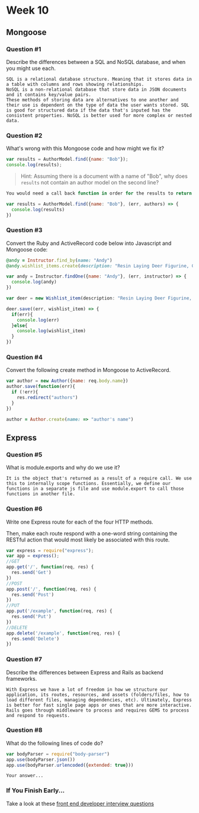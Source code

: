 # Week 10

## Mongoose

### Question #1

Describe the differences between a SQL and NoSQL database, and when you might use each.

```text
SQL is a relational database structure. Meaning that it stores data in a table with columns and rows showing relationships.
NoSQL is a non-relational database that store data in JSON documents and it contains key/value pairs.
These methods of storing data are alternatives to one another and their use is dependent on the type of data the user wants stored. SQL is good for structured data if the data that's inputed has the consistent properties. NoSQL is better used for more complex or nested data.
```

### Question #2

What's wrong with this Mongoose code and how might we fix it?

```js
var results = AuthorModel.find({name: "Bob"});
console.log(results);
```

> Hint: Assuming there is a document with a name of "Bob", why does `results` not contain an author model on the second line?

```js
You would need a call back function in order for the results to return something.

var results = AuthorModel.find({name: "Bob"}, (err, authors) => {
  console.log(results)
})
```

### Question #3

Convert the Ruby and ActiveRecord code below into Javascript and Mongoose code:

```rb
@andy = Instructor.find_by(name: "Andy")
@andy.wishlist_items.create(description: "Resin Laying Deer Figurine, Gold")
```

```js
var andy = Instructor.findOne({name: "Andy"}, (err, instructor) => {
  console.log(andy)
})

var deer = new Wishlist_item(description: "Resin Laying Deer Figurine, Gold")

deer.save((err, wishlist_item) => {
  if(err){
    console.log(err)
  }else{
    console.log(wishlist_item)
  }
})
```

### Question #4

Convert the following create method in Mongoose to ActiveRecord.

```js
var author = new Author({name: req.body.name})
author.save(function(err){
  if (!err){
    res.redirect("authors")
  }
})
```

```rb
author = Author.create(name: => "author's name")
```

## Express

### Question #5

What is module.exports and why do we use it?

```text
It is the object that's returned as a result of a require call. We use this to internally scope functions. Essentially, we define our functions in a separate js file and use module.export to call those functions in another file.
```

### Question #6

Write one Express route for each of the four HTTP methods.

Then, make each route respond with a one-word string containing the RESTful action that would most likely be associated with this route.

```js
var express = require("express");
var app = express();
//GET
app.get('/', function(req, res) {
  res.send('Get')
})
//POST
app.post('/', function(req, res) {
  res.send('Post')
})
//PUT
app.put('/example', function(req, res) {
  res.send('Put')
})
//DELETE
app.delete('/example', function(req, res) {
  res.send('Delete')
})

```

### Question #7

Describe the differences between Express and Rails as backend frameworks.

```text
With Express we have a lot of freedom in how we structure our application, its routes, resources, and assets (folders/files, how to load different files, managing dependencies, etc). Ultimately, Express is better for fast single page apps or ones that are more interactive.
Rails goes through middleware to process and requires GEMS to process and respond to requests.
```

### Question #8

What do the following lines of code do?

```js
var bodyParser = require("body-parser")
app.use(bodyParser.json())
app.use(bodyParser.urlencoded({extended: true}))
```

```text
Your answer...
```

### If You Finish Early...

Take a look at these [front end developer interview questions](https://github.com/h5bp/Front-end-Developer-Interview-Questions/blob/master/README.md)
